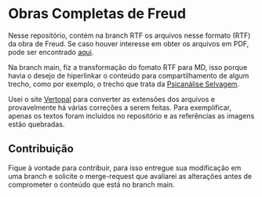 # Obras Completas de Freud

Nesse repositório, contém na branch RTF os arquivos nesse formato (RTF) da obra de Freud.
Se caso houver interesse em obter os arquivos em PDF, pode ser encontrado [aqui](https://conexoesclinicas.com.br/obras-completas-de-freud/).

Na branch main, fiz a transformação do fomato RTF para MD, isso porque havia o desejo de hiperlinkar o conteúdo para compartilhamento de algum trecho, como por exemplo, o trecho que trata da [Psicanálise Selvagem](https://github.com/obrascompletasfreud/volumes/blob/main/Vol.%2011%20-%20Cinco%20li%C3%A7%C3%B5es%20de%20psican%C3%A1lise,%20Leonardo%20da%20Vinci%20e%20outros%20trabalhos.md?plain=1#L6704-L6943).

Usei o site [Vertopal](https://www.vertopal.com) para converter as extensões dos arquivos e provavelmente há várias correções a serem feitas. Para exemplificar, apenas os textos foram incluídos no repositório e as referências as imagens estão quebradas.

## Contribuição
Fique à vontade para contribuir, para isso entregue sua modificação em uma branch e solicite o merge-request que avaliarei as alterações antes de comprometer o conteúdo que está no branch main.
